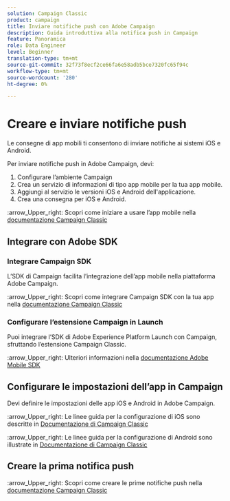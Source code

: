 ```yaml
---
solution: Campaign Classic
product: campaign
title: Inviare notifiche push con Adobe Campaign
description: Guida introduttiva alla notifica push in Campaign
feature: Panoramica
role: Data Engineer
level: Beginner
translation-type: tm+mt
source-git-commit: 32f73f8ecf2ce66fa6e58adb5bce7320fc65f94c
workflow-type: tm+mt
source-wordcount: '280'
ht-degree: 0%

---
```


# Creare e inviare notifiche push

Le consegne di app mobili ti consentono di inviare notifiche ai sistemi iOS e Android.

Per inviare notifiche push in Adobe Campaign, devi:

1. Configurare l’ambiente Campaign
1. Crea un servizio di informazioni di tipo app mobile per la tua app mobile.
1. Aggiungi al servizio le versioni iOS e Android dell&#39;applicazione.
1. Crea una consegna per iOS e Android.

:arrow_Upper_right: Scopri come iniziare a usare l’app mobile nella [documentazione Campaign Classic](https://experienceleague.adobe.com/docs/campaign-classic/using/sending-messages/sending-push-notifications/about-mobile-app-channel.html)

## Integrare con Adobe SDK

### Integrare Campaign SDK

L’SDK di Campaign facilita l’integrazione dell’app mobile nella piattaforma Adobe Campaign.

:arrow_Upper_right: Scopri come integrare Campaign SDK con la tua app nella [documentazione Campaign Classic](https://experienceleague.adobe.com/docs/campaign-classic/using/sending-messages/sending-push-notifications/integrating-campaign-sdk-into-the-mobile-application.html?lang=en#loading-campaign-sdk)

### Configurare l’estensione Campaign in Launch

Puoi integrare l’SDK di Adobe Experience Platform Launch con Campaign, sfruttando l’estensione Campaign Classic.

:arrow_Upper_right: Ulteriori informazioni nella [documentazione Adobe Mobile SDK](https://aep-sdks.gitbook.io/docs/using-mobile-extensions/adobe-campaignclassic)

## Configurare le impostazioni dell’app in Campaign

Devi definire le impostazioni delle app iOS e Android in Adobe Campaign.

:arrow_Upper_right: Le linee guida per la configurazione di iOS sono descritte in [Documentazione di Campaign Classic](https://experienceleague.adobe.com/docs/campaign-classic/using/sending-messages/sending-push-notifications/configure-the-mobile-app/configuring-the-mobile-application.html?lang=en#sending-messages)

:arrow_Upper_right: Le linee guida per la configurazione di Android sono illustrate in [Documentazione di Campaign Classic](https://experienceleague.adobe.com/docs/campaign-classic/using/sending-messages/sending-push-notifications/configure-the-mobile-app/configuring-the-mobile-application-android.html?lang=en#sending-messages)

## Creare la prima notifica push

:arrow_Upper_right: Scopri come creare le prime notifiche push nella [documentazione Campaign Classic](https://experienceleague.adobe.com/docs/campaign-classic/using/sending-messages/sending-push-notifications/creating-notifications.html?lang=en#sending-notifications-on-ios)
